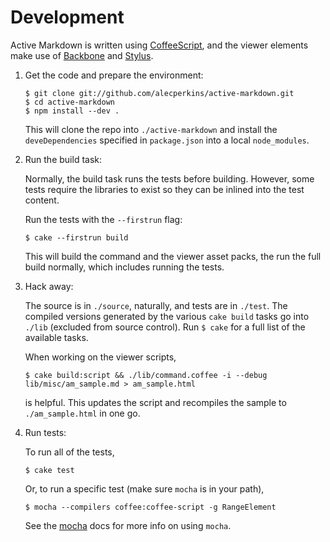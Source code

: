 
# Development

Active Markdown is written using [CoffeeScript](http://coffeescript.org), and
the viewer elements make use of [Backbone](http://backbonejs.org) and
[Stylus](http://learnboost.github.io/stylus/).

1.  Get the code and prepare the environment:

        $ git clone git://github.com/alecperkins/active-markdown.git
        $ cd active-markdown
        $ npm install --dev .

    This will clone the repo into `./active-markdown` and install the
    `deveDependencies` specified in `package.json` into a local `node_modules`.

2.  Run the build task:

    Normally, the build task runs the tests before building. However, some tests
    require the libraries to exist so they can be inlined into the test content.

    Run the tests with the `--firstrun` flag:

        $ cake --firstrun build
    
    This will build the command and the viewer asset packs, the run the full
    build normally, which includes running the tests.

3.  Hack away:

    The source is in `./source`, naturally, and tests are in `./test`. The
    compiled versions generated by the various `cake build` tasks go into
    `./lib` (excluded from source control). Run `$ cake` for a full list of
    the available tasks.

    When working on the viewer scripts,

        $ cake build:script && ./lib/command.coffee -i --debug lib/misc/am_sample.md > am_sample.html
    
    is helpful. This updates the script and recompiles the sample to
    `./am_sample.html` in one go.

4.  Run tests:

    To run all of the tests,

        $ cake test

    Or, to run a specific test (make sure `mocha` is in your path),

        $ mocha --compilers coffee:coffee-script -g RangeElement

    See the [mocha](http://visionmedia.github.io/mocha/) docs for more info
    on using `mocha`.

